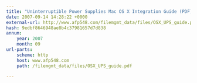 ```yaml
---
title: "Uninterruptible Power Supplies Mac OS X Integration Guide (PDF)"
date: 2007-09-14 14:28:22 +0000
external-url: http://www.afp548.com/filemgmt_data/files/OSX_UPS_guide.pdf
hash: 9edbf8646948ae8b4c37981657d7d838
annum:
    year: 2007
    month: 09
url-parts:
    scheme: http
    host: www.afp548.com
    path: /filemgmt_data/files/OSX_UPS_guide.pdf

---
```



